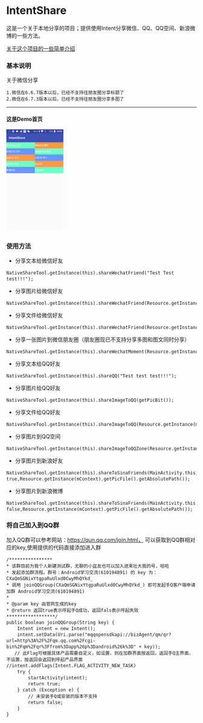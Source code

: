 # IntentShare
这是一个关于本地分享的项目；提供使用Intent分享微信、QQ、QQ空间、新浪微博的一些方法。


[关于这个项目的一些简单介绍](https://www.jianshu.com/p/9522e24713e1)

### 基本说明  
关于微信分享

``` 
1.微信在6.6.7版本以后，已经不支持往朋友圈分享标题了  
2.微信在6.7.3版本以后，已经不支持往朋友圈分享多图了 
```

***

#### 这是Demo首页  
<img src="https://github.com/gudd1991116/Raw/blob/master/ShareIntent/device-2019-06-11-100936.png" width="30%"/>

### 使用方法
* 分享文本给微信好友
```
NativeShareTool.getInstance(this).shareWechatFriend("Test Test test!!!");
```
* 分享图片给微信好友
```
NativeShareTool.getInstance(this).shareWechatFriend(Resource.getInstance(mContext).getPicFile(),true);
```
* 分享文件给微信好友
```
NativeShareTool.getInstance(this).shareWechatFriend(Resource.getInstance(mContext).getDocFile("contract.docx"),false);
```
* 分享一张图片到微信朋友圈（朋友圈现已不支持分享多图和图文同时分享）
```
NativeShareTool.getInstance(this).shareWechatMoment(Resource.getInstance(mContext).getPicFile());
```
* 分享文本给QQ好友
```
NativeShareTool.getInstance(this).shareQQ("Test test test!!!");
```
* 分享图片给QQ好友
```
NativeShareTool.getInstance(this).shareImageToQQ(getPicBit());
```
* 分享文件给QQ好友
```
NativeShareTool.getInstance(this).shareImageToQQ(Resource.getInstance(mContext).getDocFile("newpdf.pdf"));
```
* 分享图片到QQ空间
```
NativeShareTool.getInstance(this).shareImageToQQZone(Resource.getInstance(mContext).getPicFile().getAbsolutePath());
```
* 分享图片到新浪好友
```
NativeShareTool.getInstance(this).shareToSinaFriends(MainActivity.this, true,Resource.getInstance(mContext).getPicFile().getAbsolutePath());
```
* 分享图片到新浪微博
```
NativeShareTool.getInstance(this).shareToSinaFriends(MainActivity.this, false,Resource.getInstance(mContext).getPicFile().getAbsolutePath());
```
### 将自己加入到QQ群
加入QQ群可以参考网站：https://qun.qq.com/join.html， 可以获取到QQ群相对应的key,使用提供的代码直接添加进入群
```
/****************
* 该群目前为我个人新建测试群，无聊的小盆友也可以加入进来壮大我的号，哈哈
* 发起添加群流程。群号：Android学习交流(610194891) 的 key 为： CXaQmSGNixYtgpaRuUlxd0CwyMhQYkd_
* 调用 joinQQGroup(CXaQmSGNixYtgpaRuUlxd0CwyMhQYkd_) 即可发起手Q客户端申请加群 Android学习交流(610194891)
*
* @param key 由官网生成的key
* @return 返回true表示呼起手Q成功，返回fals表示呼起失败
******************/
public boolean joinQQGroup(String key) {
    Intent intent = new Intent();
    intent.setData(Uri.parse("mqqopensdkapi://bizAgent/qm/qr?url=http%3A%2F%2Fqm.qq.com%2Fcgi-bin%2Fqm%2Fqr%3Ffrom%3Dapp%26p%3Dandroid%26k%3D" + key));
   // 此Flag可根据具体产品需要自定义，如设置，则在加群界面按返回，返回手Q主界面，不设置，按返回会返回到呼起产品界面    //intent.addFlags(Intent.FLAG_ACTIVITY_NEW_TASK)
    try {
        startActivity(intent);
        return true;
    } catch (Exception e) {
        // 未安装手Q或安装的版本不支持
        return false;
    }
}

```

